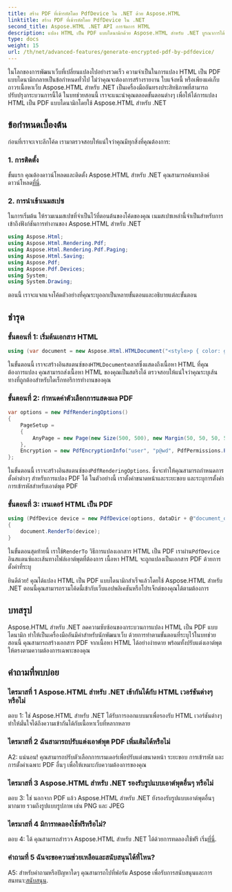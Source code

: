 ```yaml
---
title: สร้าง PDF ที่เข้ารหัสโดย PdfDevice ใน .NET ด้วย Aspose.HTML
linktitle: สร้าง PDF ที่เข้ารหัสโดย PdfDevice ใน .NET
second_title: Aspose.HTML .NET API การจัดการ HTML
description: แปลง HTML เป็น PDF แบบไดนามิกด้วย Aspose.HTML สำหรับ .NET บูรณาการได้ง่าย ตัวเลือกที่ปรับแต่งได้ และประสิทธิภาพที่แข็งแกร่ง
type: docs
weight: 15
url: /th/net/advanced-features/generate-encrypted-pdf-by-pdfdevice/
---
```


ในโลกของการพัฒนาเว็บที่เปลี่ยนแปลงไปอย่างรวดเร็ว ความจำเป็นในการแปลง HTML เป็น PDF แบบไดนามิกกลายเป็นข้อกำหนดทั่วไป ไม่ว่าคุณจะต้องการสร้างรายงาน ใบแจ้งหนี้ หรือเพียงแค่เก็บถาวรเนื้อหาเว็บ Aspose.HTML สำหรับ .NET เป็นเครื่องมืออันทรงประสิทธิภาพที่สามารถปรับปรุงกระบวนการนี้ได้ ในบทช่วยสอนนี้ เราจะแนะนำคุณตลอดขั้นตอนต่างๆ เพื่อให้ได้การแปลง HTML เป็น PDF แบบไดนามิกโดยใช้ Aspose.HTML สำหรับ .NET

## ข้อกำหนดเบื้องต้น

ก่อนที่เราจะเจาะลึกโค้ด เรามาตรวจสอบให้แน่ใจว่าคุณมีทุกสิ่งที่คุณต้องการ:

### 1. การติดตั้ง

 ขั้นแรก คุณต้องดาวน์โหลดและติดตั้ง Aspose.HTML สำหรับ .NET คุณสามารถค้นหาลิงค์ดาวน์โหลด[ที่นี่](https://releases.aspose.com/html/net/).

### 2. การนำเข้าเนมสเปซ

ในการเริ่มต้น ให้รวมเนมสเปซที่จำเป็นไว้ที่ตอนต้นของโค้ดของคุณ เนมสเปซเหล่านี้จำเป็นสำหรับการเข้าถึงฟังก์ชันการทำงานของ Aspose.HTML สำหรับ .NET

```csharp
using Aspose.Html;
using Aspose.Html.Rendering.Pdf;
using Aspose.Html.Rendering.Pdf.Paging;
using Aspose.Html.Saving;
using Aspose.Pdf;
using Aspose.Pdf.Devices;
using System;
using System.Drawing;
```

ตอนนี้ เราจะแจกแจงโค้ดตัวอย่างที่คุณระบุออกเป็นหลายขั้นตอนและอธิบายแต่ละขั้นตอน

## ชำรุด

### ขั้นตอนที่ 1: เริ่มต้นเอกสาร HTML

```csharp
using (var document = new Aspose.Html.HTMLDocument("<style>p { color: green; }</style><p>my first paragraph</p>", @"c:\work\"))
```

 ในขั้นตอนนี้ เราจะสร้างอินสแตนซ์ของ`HTMLDocument`คลาสซึ่งแสดงถึงเนื้อหา HTML ที่คุณต้องการแปลง คุณสามารถส่งเนื้อหา HTML ของคุณเป็นสตริงได้ ตรวจสอบให้แน่ใจว่าคุณระบุเส้นทางที่ถูกต้องสำหรับไดเร็กทอรีการทำงานของคุณ

### ขั้นตอนที่ 2: กำหนดค่าตัวเลือกการแสดงผล PDF

```csharp
var options = new PdfRenderingOptions()
{
    PageSetup =
    {
        AnyPage = new Page(new Size(500, 500), new Margin(50, 50, 50, 50))
    },
    Encryption = new PdfEncryptionInfo("user", "p@wd", PdfPermissions.PrintDocument, PdfEncryptionAlgorithm.RC4_128)
};
```

 ในขั้นตอนนี้ เราจะสร้างอินสแตนซ์ของ`PdfRenderingOptions`. ซึ่งจะทำให้คุณสามารถกำหนดการตั้งค่าต่างๆ สำหรับการแปลง PDF ได้ ในตัวอย่างนี้ เราตั้งค่าขนาดหน้าและระยะขอบ และระบุการตั้งค่าการเข้ารหัสสำหรับเอาต์พุต PDF

### ขั้นตอนที่ 3: เรนเดอร์ HTML เป็น PDF

```csharp
using (PdfDevice device = new PdfDevice(options, dataDir + @"document_out.pdf"))
{
    document.RenderTo(device);
}
```

 ในขั้นตอนสุดท้ายนี้ เราใช้`RenderTo` วิธีการแปลงเอกสาร HTML เป็น PDF เราผ่าน`PdfDevice` อินสแตนซ์และเส้นทางไฟล์เอาต์พุตที่ต้องการ เนื้อหา HTML จะถูกแปลงเป็นเอกสาร PDF ด้วยการตั้งค่าที่ระบุ

ยินดีด้วย! คุณได้แปลง HTML เป็น PDF แบบไดนามิกสำเร็จแล้วโดยใช้ Aspose.HTML สำหรับ .NET ตอนนี้คุณสามารถรวมโค้ดนี้เข้ากับเว็บแอปพลิเคชันหรือโปรเจ็กต์ของคุณได้ตามต้องการ

## บทสรุป

Aspose.HTML สำหรับ .NET ลดความซับซ้อนของกระบวนการแปลง HTML เป็น PDF แบบไดนามิก ทำให้เป็นเครื่องมืออันมีค่าสำหรับนักพัฒนาเว็บ ด้วยการทำตามขั้นตอนที่ระบุไว้ในบทช่วยสอนนี้ คุณสามารถสร้างเอกสาร PDF จากเนื้อหา HTML ได้อย่างง่ายดาย พร้อมทั้งปรับแต่งเอาต์พุตให้ตรงตามความต้องการเฉพาะของคุณ

## คำถามที่พบบ่อย

### ไตรมาสที่ 1 Aspose.HTML สำหรับ .NET เข้ากันได้กับ HTML เวอร์ชันต่างๆ หรือไม่

ตอบ 1: ใช่ Aspose.HTML สำหรับ .NET ได้รับการออกแบบมาเพื่อรองรับ HTML เวอร์ชันต่างๆ ทำให้มั่นใจได้ถึงความเข้ากันได้กับเนื้อหาเว็บที่หลากหลาย

### ไตรมาสที่ 2 ฉันสามารถปรับแต่งเอาต์พุต PDF เพิ่มเติมได้หรือไม่

A2: แน่นอน! คุณสามารถปรับตัวเลือกการเรนเดอร์เพื่อปรับแต่งขนาดหน้า ระยะขอบ การเข้ารหัส และการตั้งค่าเฉพาะ PDF อื่นๆ เพื่อให้เหมาะกับความต้องการของคุณ

### ไตรมาสที่ 3 Aspose.HTML สำหรับ .NET รองรับรูปแบบเอาต์พุตอื่นๆ หรือไม่

ตอบ 3: ใช่ นอกจาก PDF แล้ว Aspose.HTML สำหรับ .NET ยังรองรับรูปแบบเอาต์พุตอื่นๆ มากมาย รวมถึงรูปแบบรูปภาพ เช่น PNG และ JPEG

### ไตรมาสที่ 4 มีการทดลองใช้ฟรีหรือไม่?

ตอบ 4: ได้ คุณสามารถสำรวจ Aspose.HTML สำหรับ .NET ได้ด้วยการทดลองใช้ฟรี เริ่ม[ที่นี่](https://releases.aspose.com/).

### คำถามที่ 5 ฉันจะขอความช่วยเหลือและสนับสนุนได้ที่ไหน?

 A5: สำหรับคำถามหรือปัญหาใดๆ คุณสามารถไปที่ฟอรัม Aspose เพื่อรับการสนับสนุนและการสนทนา:[สนับสนุน](https://forum.aspose.com/).